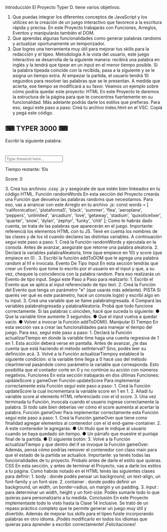 Introducción
El Proyecto Typer D. tiene varios objetivos:
1. Que puedas integrar los diferentes conceptos de JavaScript y los
utilices en la creación de un juego interactivo que favorece a la
escritura rápida y precisa.
En este Proyecto trabajarás con Funciones, Arreglos, Eventos y
manipularás también el DOM.
2. Que aprendas algunas funcionalidades como generar
palabras randoms y actualizar oportunamente un temporizador.
3. Que logres una herramienta muy útil para mejorar tus skills para la
redacción y el tipeo.
Metodología
A la vista del usuario, este juego interactivo se desarrolla de la siguiente
manera: recibirá una palabra en inglés y la tendrá que tipear en un input en el
menor tiempo posible.
Si la palabra tipeada coincide con la recibida, pasa a la siguiente y se le asigna
un tiempo extra.
Al empezar la partida, el usuario tendrá 10 segundos para resolver las palabras
que se le presentan. A medida que acierta, ese tiempo se modificará a su favor.
Veamos un ejemplo sobre cómo podría quedar este proyecto:
HTML
En este Proyecto te daremos la estructura de la página para que te concentres
fuertemente en su funcionalidad. Más adelante podrás darle los estilos que
prefieras.
Para eso, seguí este paso a paso:
Creá tu archivo index.html en el VSC.
Copiá y pegá este código.
<!DOCTYPE html>
<html lang="en">
<head>
<meta charset="UTF-8" />
<meta http-equiv="X-UA-Compatible" content="IE=edge" />
<meta name="viewport" content="width=device-width, initial-scale=1.0" />
<title>Document</title>
<link rel="stylesheet" href="styles.css" />
</head>
<body>
<div class="container">
<div class="main">
<h2>⌨ TYPER 3000 ⌨</h2>
<p>Escribí la siguiente palabra:</p>
<h1 id="randomWord"></h1>
<input type="text" id="text" autocomplete="off" placeholder="Type the
word here..." />
<p class="time-container">Tiempo restante: <span
id="timeSpan">10s</span></p>
<p class="score-container">Score: <span id="score">0</span></p>
</div>
<div id="end-game-container" class="end-game-container"></div>
</div>
<script src="script.js"></script>
</body>
</html>
3. Creá tus archivos .cssy .js y asegúrate de que estén bien linkeados en tu
código HTML.
Función randomWords
En esta sección del Proyecto crearás una Función que devuelva las
palabras randoms que necesitamos.
Para eso, vas a arrancar con este Arreglo en tu archivo .js:
const words = [
'californication',
'plataforma5',
'black',
'summer',
'flea',
'aeroplane',
'peppers',
'unlimited',
'arcadium',
'love',
'getaway',
'stadium',
'quixoticelixer',
'quarter',
'snow',
'dylan',
'zephyr',
'funky',
'chili'
];
Como te habrás dado cuenta, se trata de las palabras que aparecerán en el juego.
Importante: referenciá los elementos HTML con tu JS. Tené en cuenta los
nombres de las clases y de los id cuando declares las distintas variables.
A continuación seguí este paso a paso:
1. Creá la Función randomWords y ejecutala en la consola. Antes de avanzar,
asegúrate que retorne una palabra aleatoria.
2. Declará la variables palabraAleatoria, time (que empiece en 10) y score (que
empiece en 0) .
3. Escribí la función addToDOM que le agrega una palabra random al h1 e
invocala.
Evento De Tipo Input
En esta sección tendrás que crear un Evento que tome lo escrito por el usuario
en el input y que, a su vez, chequee la coincidencia con la palabra random.
Para eso realizarás un Evento de tipo input. Seguí este Paso a Paso para
realizarlo:
1. Escribí el Evento que se aplica al input referenciado de tipo text.
2. Creá la Función del Evento que tenga un parámetro "e" (que usarás más
adelante).
PISTA
Si querés ver qué es este parámetro, hacé un console.log(e) y escribí algo en
tu input.
3. Creá una variable que se llame palabraIngresada.
4 Compará las variables palabraIngresada y palabraAleatoria. Probá que todo
funcione correctamente.
Si las palabras c.oinciden, hacé que suceda lo siguiente:
● Que la variable time aumente 3 segundos.
● Que el input vuelva a quedar vacío.
● Volver a invocar la Función addToDOM().
Manipular El Tiempo
En esta sección vas a crear las funcionalidades para manejar el tiempo del
juego.
Para eso, seguí este paso a paso:
1. Declará la Función actualizarTiempo en donde la variable time haga una
cuenta regresiva de 1 en 1. Esta acción deberá verse en pantalla.
Antes de avanzar, ¿te das cuenta que está haciendo el método setInterval? Sino,
podés leer su definición acá.
3. Volvé a la Función actualizarTiempoy establecé la siguiente condición: si la
variable time llega a 0 hacé uso del método clearInterval pasándole como
parámetro la variable que corresponda. Esto posibilita que el contador
corte en 0 y no continúe su acción con números negativos.
Funciones
En esta sección trabajarás en dos últimas Funciones: updateScore y gameOver
Función updateScore
Para implementar correctamente esta Función seguí este paso a paso:
1. Creá la Función updateScore la cual incrementara la variable score en 1 en 1.
2. Añadí tu variable score al elemento HTML referenciado con el id score.
3. Una vez terminada tu Función, invocala cuando el usuario ingrese
correctamente la palabra.
Si todo sale bien deberías ver cómo el score aumenta al acertar la palabra.
Función gameOver
Para implementar correctamente esta Función seguí este paso a paso:
1. Creá la Función gameOver que tiene como finalidad agregar elementos al
contenedor con el id end-game-container.
2. A este contenedor le agregarás:
● Un título que le indique al usuario cuando se haya quedado sin tiempo.
● Un párrafo que muestre el puntaje final de la partida.
● El siguiente botón:
3. Volvé a la Función actualizarTiempo y que dentro del if se invoque la
Función gameOver. Además, pensá cómo podrías remover el contenedor
con class main para que el estado de la partida se actualice.
Importante: ya tenés todas las funcionalidades de tu proyecto. Probalo antes
de darle el estilo que quieras.
CSS
En esta sección, y antes de terminar el Proyecto, vas a darle los estilos a tu
página. Como habrás notado en el HTML tenés las siguientes clases para
definir:
1. body : donde podés pensar un background, un text-align, un font-family
y un font-size.
2. container : donde podés definir un background, un width, un
border-radius, un margin y un padding.
3. input : para determinar un width, height y un font-size.
Podés sumarle todo lo que quieras para personalizarlo a tu medida.
Conclusión
En este Proyecto implementaste todo lo visto hasta la Clase 14 inclusive. Se
trató de un repaso práctico completo que te permite generar un juego muy útil y
divertido.
Además de mejorar tus skills para el tipeo fuiste incorporando palabras en otro
idioma. ¡Podés modificarlo en todos los idiomas que quieras para
aprender a escribir correctamente!
¡Felicitaciones!